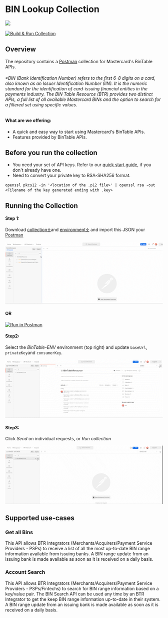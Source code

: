 # BIN Lookup Collection

[![](https://developer.mastercard.com/_/_/src/global/assets/svg/mcdev-logo-dark.svg)](https://developer.mastercard.com/)

[![Build & Run Collection](https://github.com/NehaSony/BinTable-Collection/actions/workflows/run_collection.yml/badge.svg)](https://github.com/NehaSony/BinTable-Collection/actions/workflows/run_collection.yml)

## Overview

The repository contains a [Postman](https://www.postman.com/) collection for Mastercard's BinTable APIs.

###### *BIN (Bank Identification Number) refers to the first 6-8 digits on a card, also known as an Issuer Identification Number (IIN). It is the numeric standard for the identification of card-issuing financial entities in the payments industry. The BIN Table Resource (BTR) provides two distinct APIs, a full list of all available Mastercard BINs and the option to search for a filtered set using specific values.

#### What are we offering:
* A quick and easy way to start using Mastercard's BinTable APIs.
* Features provided by BinTable APIs.


## Before you run the collection
* You need your set of API keys. Refer to our [quick start guide](https://developer.mastercard.com/platform/documentation/getting-started-with-mastercard-apis/quick-start-guide/), if you don't already have one.
* Need to convert your private key to RSA-SHA256 format.
```
openssl pkcs12 -in '<location of the .p12 file>' | openssl rsa -out <Filename of the key generated ending with .key>
```

## Running the Collection

#### Step 1:
Download [collection⤓](./BinTableResource.postman_collection.json)and [environment⤓](./BinTable-ENV.postman_environment.json) and import this JSON your [Postman](https://www.postman.com/) 

![](https://github.com/NehaSony/BinTable-Collection/blob/main/resources/fork.gif)


#### OR 

[![Run in Postman](https://run.pstmn.io/button.svg)](https://god.gw.postman.com/run-collection/1044930-da4c5a13-c750-4730-977f-1ecdebb539f0?action=collection%2Ffork&collection-url=entityId%3D1044930-da4c5a13-c750-4730-977f-1ecdebb539f0%26entityType%3Dcollection%26workspaceId%3D8c3a90f5-cce1-46ec-839e-39f72964968a)

#### Step2: 
Select the _BinTable-ENV_ environment (top right) and update `baseUrl`, `privateKey`and `consumerKey`.

![](https://github.com/NehaSony/BinTable-Collection/blob/main/resources/env.gif)

#### Step3:
Click _Send_ on individual requests, or _Run collection_

![](https://github.com/NehaSony/BinTable-Collection/blob/main/resources/run.gif)

## Supported use-cases

### Get all Bins
This API allows BTR Integrators (Merchants/Acquirers/Payment Service Providers - PSPs) to receive a list of all the most up-to-date BIN range information available from issuing banks. A BIN range update from an issuing bank is made available as soon as it is received on a daily basis.

### Account Search
This API allows BTR Integrators (Merchants/Acquirers/Payment Service Providers - PSPs/Fintechs) to search for BIN range information based on a key/value pair. The BIN Search API can be used any time by an BTR Integrator to get the keep BIN range information up-to-date in their system. A BIN range update from an issuing bank is made available as soon as it is received on a daily basis.
